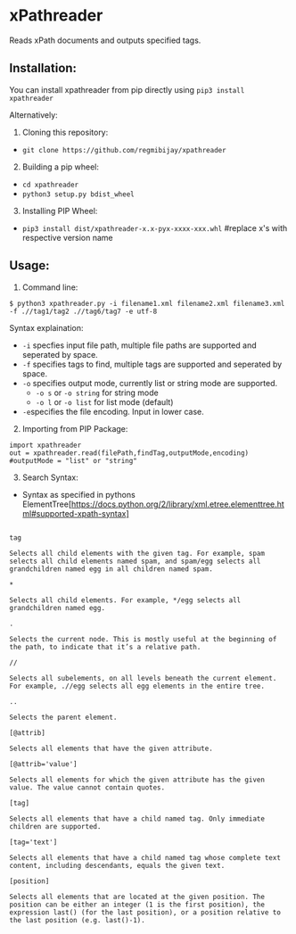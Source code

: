 # xPathreader
Reads xPath documents and outputs specified tags.

## Installation:
You can install xpathreader from pip directly using `pip3 install xpathreader`

Alternatively:
1. Cloning this repository:
  - `git clone https://github.com/regmibijay/xpathreader`
2. Building a pip wheel:
  - `cd xpathreader`
  - `python3 setup.py bdist_wheel`
3. Installing PIP Wheel:
  - `pip3 install dist/xpathreader-x.x-pyx-xxxx-xxx.whl` #replace x's with respective version name
 
  
## Usage: 
1. Command line: 
  ``` 
  $ python3 xpathreader.py -i filename1.xml filename2.xml filename3.xml -f .//tag1/tag2 .//tag6/tag7 -e utf-8
  ```
  Syntax explaination:
   - `-i` specfies input file path, multiple file paths are supported and seperated by space.
   - `-f` specifies tags to find, multiple tags are supported and seperated by space.
   - `-o` specifies output mode, currently list or string mode are supported. 
     -   `-o s` or `-o string` for string mode
     -   `-o l` or `-o list` for list mode (default)
   - `-e`specifies the file encoding. Input in lower case. 
2. Importing from PIP Package:
```
import xpathreader
out = xpathreader.read(filePath,findTag,outputMode,encoding) #outputMode = "list" or "string"
```

3. Search Syntax: 
  - Syntax as specified in pythons ElementTree[https://docs.python.org/2/library/xml.etree.elementtree.html#supported-xpath-syntax]
  ``` 

 tag

Selects all child elements with the given tag. For example, spam selects all child elements named spam, and spam/egg selects all grandchildren named egg in all children named spam.

*

Selects all child elements. For example, */egg selects all grandchildren named egg.

.

Selects the current node. This is mostly useful at the beginning of the path, to indicate that it’s a relative path.

//

Selects all subelements, on all levels beneath the current element. For example, .//egg selects all egg elements in the entire tree.

..

Selects the parent element.

[@attrib]

Selects all elements that have the given attribute.

[@attrib='value']

Selects all elements for which the given attribute has the given value. The value cannot contain quotes.

[tag]

Selects all elements that have a child named tag. Only immediate children are supported.

[tag='text']

Selects all elements that have a child named tag whose complete text content, including descendants, equals the given text.

[position]

Selects all elements that are located at the given position. The position can be either an integer (1 is the first position), the expression last() (for the last position), or a position relative to the last position (e.g. last()-1).
